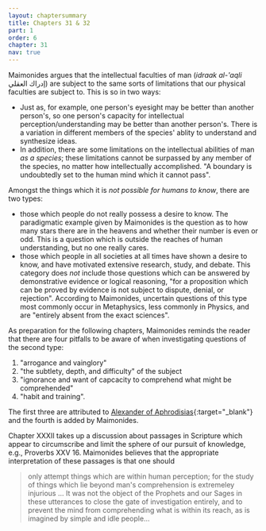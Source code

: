 ```yaml
---
layout: chaptersummary
title: Chapters 31 & 32
part: 1
order: 6
chapter: 31
nav: true
---
```


Maimonides argues that the intellectual faculties of man (_idraak al-'aqli_ إدراك العقلي) are subject to the same sorts of limitations that our physical faculties are subject to. This is so in two ways:
- Just as, for example, one person's eyesight may be better than another person's, so one person's capacity for intellectual perception/understanding may be better than another person's. There is a variation in different members of the species' ablity to understand and synthesize ideas.
- In addition, there are some limitations on the intellectual abilities of man _as a species_; these limitations cannot be surpassed by any member of the species, no matter how intellectually accomplished. "A boundary is undoubtedly set to the human mind which it cannot pass".

Amongst the things which it is *not possible for humans to know*, there are two types:
- those which people do not really possess a desire to know. The paradigmatic example given by Maimonides is the question as to how many stars there are in the heavens and whether their number is even or odd. This is a question which is outside the reaches of human understanding, but no one really cares.
- those which people in all societies at all times have shown a desire to know, and have motivated extensive research, study, and debate. This category does *not* include those questions which can be answered by demonstrative evidence or logical reasoning, "for a proposition which can be proved by evidence is not subject to dispute, denial, or rejection". According to Maimonides, uncertain questions of this type most commonly occur in Metaphysics, less commonly in Physics, and are "entirely absent from the exact sciences".

As preparation for the following chapters, Maimonides reminds the reader that there are four pitfalls to be aware of when investigating questions of the second type:
1. "arrogance and vainglory"
2. "the subtlety, depth, and difficulty" of the subject
3. "ignorance and want of capcacity to comprehend what might be comprehended"
4. "habit and training".

The first three are attributed to [Alexander of Aphrodisias](https://en.wikipedia.org/wiki/Alexander_of_Aphrodisias){:target="_blank"} and the fourth is added by Maimonides.

Chapter XXXII takes up a discussion about passages in Scripture which appear to circumscribe and limit the sphere of our pursuit of knowledge, e.g., Proverbs XXV 16. Maimonides believes that the appropriate interpretation of these passages is that one should 
> only attempt things which are within human perception; for the study of things which lie beyond man's comprehension is extremeley injurious ... It was not the object of the Prophets and our Sages in these utterances to close the gate of investigation entirely, and to prevent the mind from comprehending what is within its reach, as is imagined by simple and idle people...
